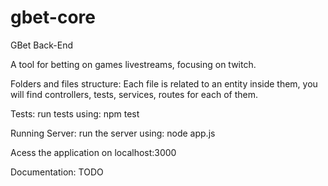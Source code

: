 # gbet-core
GBet Back-End

A tool for betting on games livestreams, focusing on twitch.

Folders and files structure:
Each file is related to an entity inside them, you will find controllers, tests, services, routes for each of them.

Tests:
run tests using: npm test

Running Server:
run the server using: node app.js

Acess the application on localhost:3000

Documentation: TODO